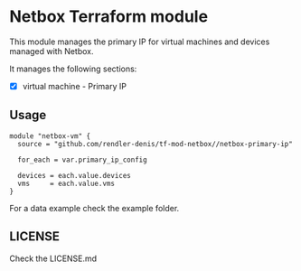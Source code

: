 # Netbox Terraform module

This module manages the primary IP for virtual machines and devices managed with Netbox.

It manages the following sections:

- [x] virtual machine - Primary IP

## Usage

```hcl
module "netbox-vm" {
  source = "github.com/rendler-denis/tf-mod-netbox//netbox-primary-ip"

  for_each = var.primary_ip_config

  devices = each.value.devices
  vms     = each.value.vms
}
```

For a data example check the example folder.

## LICENSE

Check the LICENSE.md
